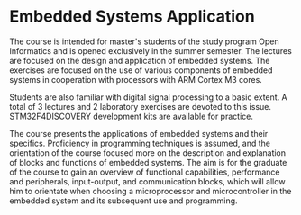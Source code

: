 # Embedded Systems Application

The course is intended for master's students of the study program Open Informatics and is opened exclusively in the summer semester. The lectures are focused on the design and application of embedded systems. The exercises are focused on the use of various components of embedded systems in cooperation with processors with ARM Cortex M3 cores.

Students are also familiar with digital signal processing to a basic extent. A total of 3 lectures and 2 laboratory exercises are devoted to this issue. STM32F4DISCOVERY development kits are available for practice.

The course presents the applications of embedded systems and their specifics. Proficiency in programming techniques is assumed, and the orientation of the course focused more on the description and explanation of blocks and functions of embedded systems. The aim is for the graduate of the course to gain an overview of functional capabilities, performance and peripherals, input-output, and communication blocks, which will allow him to orientate when choosing a microprocessor and microcontroller in the embedded system and its subsequent use and programming.

 